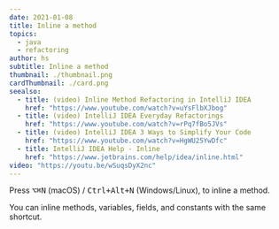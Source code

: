 ```yaml
---
date: 2021-01-08
title: Inline a method
topics:
  - java
  - refactoring
author: hs
subtitle: Inline a method
thumbnail: ./thumbnail.png
cardThumbnail: ./card.png
seealso:
  - title: (video) Inline Method Refactoring in IntelliJ IDEA
    href: "https://www.youtube.com/watch?v=uYsFlbXJbog"
  - title: (video) IntelliJ IDEA Everyday Refactorings
    href: "https://www.youtube.com/watch?v=rPq7fBo5JVs"
  - title: (video) IntelliJ IDEA 3 Ways to Simplify Your Code
    href: "https://www.youtube.com/watch?v=HgWU25YwDfc"
  - title: IntelliJ IDEA Help - Inline
    href: "https://www.jetbrains.com/help/idea/inline.html"
video: "https://youtu.be/wSuqsDyX2nc"
---
```


Press <kbd>⌥⌘N</kbd> (macOS) / <kbd>Ctrl+Alt+N</kbd> (Windows/Linux), to inline a method.

You can inline methods, variables, fields, and constants with the same shortcut.
